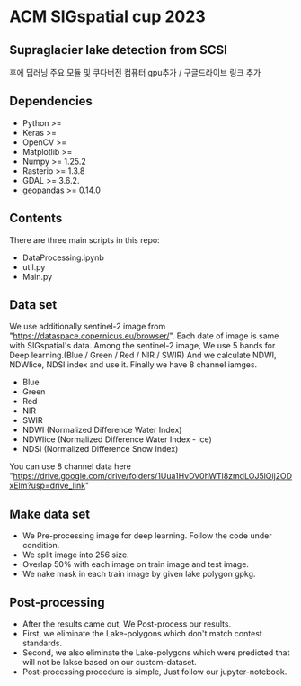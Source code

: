 # ACM SIGspatial cup 2023
## Supraglacier lake detection from SCSI 
후에 딥러닝 주요 모듈 및 쿠다버전 컴퓨터 gpu추가 / 구글드라이브 링크 추가

## Dependencies
- Python >=
- Keras >=
- OpenCV >=
- Matplotlib >=
- Numpy >= 1.25.2
- Rasterio >= 1.3.8
- GDAL >= 3.6.2.
- geopandas >= 0.14.0

## Contents
There are three main scripts in this repo:
- DataProcessing.ipynb
- util.py
- Main.py

## Data set
We use additionally sentinel-2 image from "https://dataspace.copernicus.eu/browser/".
Each date of image is same with SIGspatial's data.
Among the sentinel-2 image, We use 5 bands for Deep learning.(Blue / Green / Red / NIR / SWIR)
And we calculate NDWI, NDWIice, NDSI index and use it.
Finally we have 8 channel iamges.
- Blue
- Green
- Red
- NIR
- SWIR
- NDWI (Normalized Difference Water Index)
- NDWIice (Normalized Difference Water Index - ice)
- NDSI (Normalized Difference Snow Index)

You can use 8 channel data here
"https://drive.google.com/drive/folders/1Uua1HvDV0hWTl8zmdLOJ5lQij2ODxElm?usp=drive_link"

## Make data set
- We Pre-processing image for deep learning. Follow the code under condition.
- We split image into 256 size.
- Overlap 50% with each image on train image and test image.
- We nake mask in each train image by given lake polygon gpkg.

## Post-processing
- After the results came out, We Post-process our results.
- First, we eliminate the Lake-polygons which don't match contest standards.
- Second, we also eliminate the Lake-polygons which were predicted that will not be lakse based on our custom-dataset.
- Post-processing procedure is simple, Just follow our jupyter-notebook.
